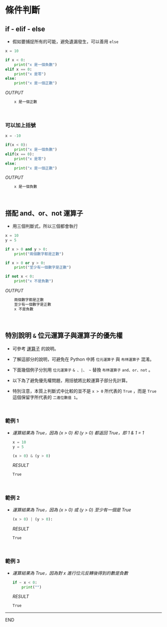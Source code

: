 # 條件判斷

## if - elif - else 
- 假如要捕捉所有的可能，避免遺漏發生，可以善用 `else`

```python
x = 10

if x < 0:
    print("x 是一個負數")
elif x == 0:
    print("x 是零")
else:
    print("x 是一個正數")

```

*OUTPUT*

```bash
    x 是一個正數
```

</br>

### 可以加上括號

```python
x = -10

if(x < 0):
    print("x 是一個負數")
elif(x == 0):
    print("x 是零")
else:
    print("x 是一個正數")
```
*OUTPUT*
```bash
    x 是一個負數
```

</br>

## 搭配 and、or、not 運算子
- 用三個判斷式，所以三個都會執行

```python
x = 10
y = 5

if x > 0 and y > 0:
    print("兩個數字都是正數")

if x > 0 or y > 0:
    print("至少有一個數字是正數")

if not x < 0:
    print("x 不是負數")

```
*OUTPUT*
```bash
    兩個數字都是正數
    至少有一個數字是正數
    x 不是負數
```

</br>

## 特別說明 `&` 位元運算子與運算子的優先權

- 可參考 [運算子](/11_運算子/) 的說明。

- 了解這部分的說明，可避免在 Python 中將 `位元運算子` 與 `布林運算子` 混淆。

- 下面幾個例子分別用 `位元運算子` `& 、|、 ~` 替換 `布林運算子` `and、or、not` 。

- 以下為了避免優先權問題，用括號將比較運算子部分先計算。 

- 特別注意，本質上判斷式中比較的並不是 `x > 0` 所代表的 `True` ，而是 `True` 這個保留字所代表的 `二進位數值 1`。 


</br>

### 範例 1

- *運算結果為 True，因為 (x > 0) 和 (y > 0) 都返回 True，即 1 & 1 = 1*
    ```python
    x = 10
    y = 5

    (x > 0) & (y > 0)
    ```
    _RESULT_
    ```bash
    True
    ```
</br>

### 範例 2

- *運算結果為 True，因為 (x > 0) 或 (y > 0) 至少有一個是 True*
    ```python
    (x > 0) | (y > 0):
    ```
    _RESULT_
    ```bash
    True
    ```

</br>

### 範例 3

- *運算結果為 True，因為對 x 進行位元反轉後得到的數是負數*
    ```python
    if ~ x < 0:
        print("")
    ```
    _RESULT_
    ```bash
    True 
    ```

---

END
